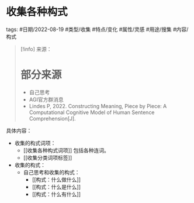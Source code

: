 # 收集各种构式



tags: #日期/2022-08-19 #类型/收集 #特点/变化 #属性/灵感 #用途/搜集 #内容/构式 

> [!info] 来源：
> # 部分来源
> - 自己思考
> - AGI官方群消息
> - Lindes P, 2022. Constructing Meaning, Piece by Piece: A Computational Cognitive Model of Human Sentence Comprehension[J].


具体内容：
- 收集的构式词项：
	- [[收集各种构式词项]]
	  包括各种连词。
	- [[收集分类词项标签]]
- 收集的构式：
	- 自己思考和收集的构式：
		- [[构式：什么做什么]]
		- [[构式：什么是什么]]
		- [[构式：什么有什么]]

